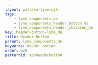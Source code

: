 ```yaml
---
layout: pattern-lyne.njk
tags: 
    - lyne_components_de
    - lyne_components_header_button_de
    - lyne_components_header_children_de
key: header-button-lyne_de
title: Header-Button
parent: lyne_components_de
keywords: header-button
order: 520
patternId: sbbHeaderButton
---
```

